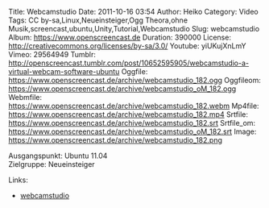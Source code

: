 Title: Webcamstudio
Date: 2011-10-16 03:54
Author: Heiko
Category: Video
Tags: CC by-sa,Linux,Neueinsteiger,Ogg Theora,ohne Musik,screencast,ubuntu,Unity,Tutorial,Webcamstudio
Slug: webcamstudio
Album: https://www.openscreencast.de
Duration: 390000
License: http://creativecommons.org/licenses/by-sa/3.0/
Youtube: yiUKujXnLmY
Vimeo: 29564949
Tumblr: http://openscreencast.tumblr.com/post/10652595905/webcamstudio-a-virtual-webcam-software-ubuntu
Oggfile: https://www.openscreencast.de/archive/webcamstudio_182.ogg
Oggfileom: https://www.openscreencast.de/archive/webcamstudio_oM_182.ogg
Webmfile: https://www.openscreencast.de/archive/webcamstudio_182.webm
Mp4file: https://www.openscreencast.de/archive/webcamstudio_182.mp4
Srtfile: https://www.openscreencast.de/archive/webcamstudio_182.srt
Srtfile_om: https://www.openscreencast.de/archive/webcamstudio_oM_182.srt
Image: https://www.openscreencast.de/archive/webcamstudio_182.png

Ausgangspunkt: Ubuntu 11.04  
Zielgruppe: Neueinsteiger  

Links:

  * [webcamstudio](https://code.google.com/p/webcamstudio/ "Link zu webcamstudio" )

